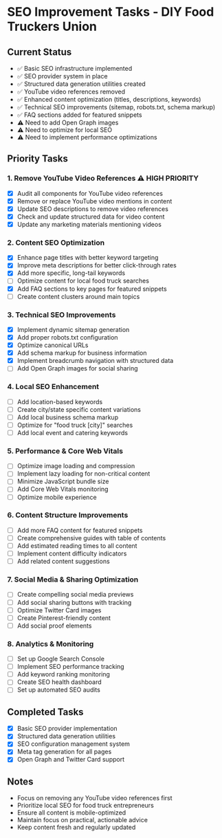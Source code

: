 # SEO Improvement Tasks - DIY Food Truckers Union

## Current Status
- ✅ Basic SEO infrastructure implemented
- ✅ SEO provider system in place
- ✅ Structured data generation utilities created
- ✅ YouTube video references removed
- ✅ Enhanced content optimization (titles, descriptions, keywords)
- ✅ Technical SEO improvements (sitemap, robots.txt, schema markup)
- ✅ FAQ sections added for featured snippets
- ⚠️ Need to add Open Graph images
- ⚠️ Need to optimize for local SEO
- ⚠️ Need to implement performance optimizations

## Priority Tasks

### 1. Remove YouTube Video References ⚠️ HIGH PRIORITY
- [x] Audit all components for YouTube video references
- [x] Remove or replace YouTube video mentions in content
- [x] Update SEO descriptions to remove video references
- [x] Check and update structured data for video content
- [x] Update any marketing materials mentioning videos

### 2. Content SEO Optimization
- [x] Enhance page titles with better keyword targeting
- [x] Improve meta descriptions for better click-through rates
- [x] Add more specific, long-tail keywords
- [ ] Optimize content for local food truck searches
- [x] Add FAQ sections to key pages for featured snippets
- [ ] Create content clusters around main topics

### 3. Technical SEO Improvements
- [x] Implement dynamic sitemap generation
- [x] Add proper robots.txt configuration
- [x] Optimize canonical URLs
- [x] Add schema markup for business information
- [x] Implement breadcrumb navigation with structured data
- [ ] Add Open Graph images for social sharing

### 4. Local SEO Enhancement
- [ ] Add location-based keywords
- [ ] Create city/state specific content variations
- [ ] Add local business schema markup
- [ ] Optimize for "food truck [city]" searches
- [ ] Add local event and catering keywords

### 5. Performance & Core Web Vitals
- [ ] Optimize image loading and compression
- [ ] Implement lazy loading for non-critical content
- [ ] Minimize JavaScript bundle size
- [ ] Add Core Web Vitals monitoring
- [ ] Optimize mobile experience

### 6. Content Structure Improvements
- [ ] Add more FAQ content for featured snippets
- [ ] Create comprehensive guides with table of contents
- [ ] Add estimated reading times to all content
- [ ] Implement content difficulty indicators
- [ ] Add related content suggestions

### 7. Social Media & Sharing Optimization
- [ ] Create compelling social media previews
- [ ] Add social sharing buttons with tracking
- [ ] Optimize Twitter Card images
- [ ] Create Pinterest-friendly content
- [ ] Add social proof elements

### 8. Analytics & Monitoring
- [ ] Set up Google Search Console
- [ ] Implement SEO performance tracking
- [ ] Add keyword ranking monitoring
- [ ] Create SEO health dashboard
- [ ] Set up automated SEO audits

## Completed Tasks
- [x] Basic SEO provider implementation
- [x] Structured data generation utilities
- [x] SEO configuration management system
- [x] Meta tag generation for all pages
- [x] Open Graph and Twitter Card support

## Notes
- Focus on removing any YouTube video references first
- Prioritize local SEO for food truck entrepreneurs
- Ensure all content is mobile-optimized
- Maintain focus on practical, actionable advice
- Keep content fresh and regularly updated 